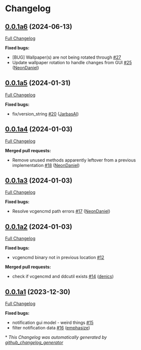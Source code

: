 # Changelog

## [0.0.1a6](https://github.com/OpenVoiceOS/ovos-gui-plugin-shell-companion/tree/0.0.1a6) (2024-06-13)

[Full Changelog](https://github.com/OpenVoiceOS/ovos-gui-plugin-shell-companion/compare/0.0.1a5...0.0.1a6)

**Fixed bugs:**

- \[BUG\] Wallpaper\(s\) are not being rotated through [\#27](https://github.com/OpenVoiceOS/ovos-gui-plugin-shell-companion/issues/27)
- Update wallpaper rotation to handle changes from GUI [\#25](https://github.com/OpenVoiceOS/ovos-gui-plugin-shell-companion/pull/25) ([NeonDaniel](https://github.com/NeonDaniel))

## [0.0.1a5](https://github.com/OpenVoiceOS/ovos-gui-plugin-shell-companion/tree/0.0.1a5) (2024-01-31)

[Full Changelog](https://github.com/OpenVoiceOS/ovos-gui-plugin-shell-companion/compare/0.0.1a4...0.0.1a5)

**Fixed bugs:**

- fix/version\_string [\#20](https://github.com/OpenVoiceOS/ovos-gui-plugin-shell-companion/pull/20) ([JarbasAl](https://github.com/JarbasAl))

## [0.0.1a4](https://github.com/OpenVoiceOS/ovos-gui-plugin-shell-companion/tree/0.0.1a4) (2024-01-03)

[Full Changelog](https://github.com/OpenVoiceOS/ovos-gui-plugin-shell-companion/compare/0.0.1a3...0.0.1a4)

**Merged pull requests:**

- Remove unused methods apparently leftover from a previous implementation [\#18](https://github.com/OpenVoiceOS/ovos-gui-plugin-shell-companion/pull/18) ([NeonDaniel](https://github.com/NeonDaniel))

## [0.0.1a3](https://github.com/OpenVoiceOS/ovos-gui-plugin-shell-companion/tree/0.0.1a3) (2024-01-03)

[Full Changelog](https://github.com/OpenVoiceOS/ovos-gui-plugin-shell-companion/compare/0.0.1a2...0.0.1a3)

**Fixed bugs:**

- Resolve vcgencmd path errors [\#17](https://github.com/OpenVoiceOS/ovos-gui-plugin-shell-companion/pull/17) ([NeonDaniel](https://github.com/NeonDaniel))

## [0.0.1a2](https://github.com/OpenVoiceOS/ovos-gui-plugin-shell-companion/tree/0.0.1a2) (2024-01-03)

[Full Changelog](https://github.com/OpenVoiceOS/ovos-gui-plugin-shell-companion/compare/0.0.1a1...0.0.1a2)

**Fixed bugs:**

- vcgencmd binary not in previous location [\#12](https://github.com/OpenVoiceOS/ovos-gui-plugin-shell-companion/issues/12)

**Merged pull requests:**

- check if vcgencmd and ddcutil exists [\#14](https://github.com/OpenVoiceOS/ovos-gui-plugin-shell-companion/pull/14) ([denics](https://github.com/denics))

## [0.0.1a1](https://github.com/OpenVoiceOS/ovos-gui-plugin-shell-companion/tree/0.0.1a1) (2023-12-30)

[Full Changelog](https://github.com/OpenVoiceOS/ovos-gui-plugin-shell-companion/compare/0.0.0...0.0.1a1)

**Fixed bugs:**

- notification gui model - weird things [\#15](https://github.com/OpenVoiceOS/ovos-gui-plugin-shell-companion/issues/15)
- filter notification data [\#16](https://github.com/OpenVoiceOS/ovos-gui-plugin-shell-companion/pull/16) ([emphasize](https://github.com/emphasize))



\* *This Changelog was automatically generated by [github_changelog_generator](https://github.com/github-changelog-generator/github-changelog-generator)*
